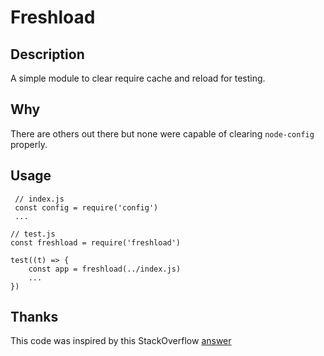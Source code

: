 # Freshload

## Description
A simple module to clear require cache and reload for testing. 

## Why
There are others out there but none were capable of clearing `node-config` properly. 

## Usage

     // index.js
     const config = require('config')
     ...

    // test.js
    const freshload = require('freshload')

    test((t) => {
        const app = freshload(../index.js)
        ...
    })


## Thanks
This code was inspired by this StackOverflow [answer](https://stackoverflow.com/a/14801711/856498)
